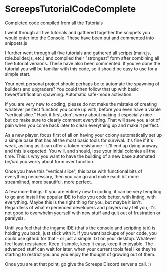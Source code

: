 # ScreepsTutorialCodeComplete
Completed code compiled from all the Tutorials

I went through all five tutorials and gathered together the snippets you would enter into the Console. These have been put and commented into snippets.js

I further went through all five tutorials and gathered all scripts (main.js, role.builder.js, etc.) and compiled their "strongest" form after combining all five tutorial versions. These have also been commented. If you've done the tutorial you will be familiar with this code, so it should be easy to use for a simple start.

Your next personal project should perhaps be to automate the spawning of builders and upgraders? You could then follow that up with basic tower/fortification spawning. Automatic safe-mode activation.

If you are very new to coding, please do not make the mistake of creating whatever perfect function you come up with, before you even have a viable "vertical slice."
Hack it first, don't worry about making it especially nice - but do make sure to clearly comment everything. That will save you a lot of pain when you come back later to clean everything up and make it perfect.

As a new player, focus first of all on having your colony automatically set up a simple base that has all the most basic tools for survival. It's fine if it's weak, as long as it can offer a token resistance - it'll end up dying anyway, and this is expected. You will, and should, lose your initial colonies all the time. This is why you want to have the building of a new base automated _before_ you worry about form over function.

Once you have this "vertical slice", this base with functional bits of everything neccessary, then you can go and make each bit more streamlined, more beautiful, more perfect.


A few more things:
If you are entirely new to coding, it can be very tempting to go and install the popular IDE to help you code better, with linting, with everything.
Maybe this is the right thing for you, but maybe it isn't. Regardless of what experienced developers and players may tell you, it's not good to overwhelm yourself with new stuff and quit out of frustration or paralysis.

Until you feel that the ingame IDE (that's the console and scripting tab) is holding you back, just stick with it. If you want backups of your code, you could use github for that - or just a simple .txt on your desktop. Whatever feel least resistance. Keep it simple, keep it easy, keep it enjoyable. The advanced stuff can wait for later, when your current tools feel like they're starting to restrict you and you enjoy the thought of growing out of them.

Once you are at that point, go give the Screeps Discord server a call. :)
